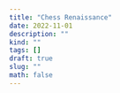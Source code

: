```yaml
---
title: "Chess Renaissance"
date: 2022-11-01
description: ""
kind: ""
tags: []
draft: true
slug: ""
math: false
---
```

